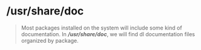 # /usr/share/doc

> Most packages installed on the system will include some kind of documentation. In ***/usr/share/doc***, we will find dl
documentation files organized by package.
